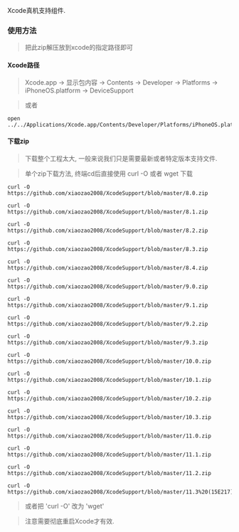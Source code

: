 Xcode真机支持组件.

### 使用方法

> 把此zip解压放到xcode的指定路径即可

#### Xcode路径

> Xcode.app -> 显示包内容 -> Contents -> Developer -> Platforms -> iPhoneOS.platform -> DeviceSupport

> 或者

	open ../../Applications/Xcode.app/Contents/Developer/Platforms/iPhoneOS.platform/Developer/



#### 下载zip

> 下载整个工程太大, 一般来说我们只是需要最新或者特定版本支持文件.

> 单个zip下载方法, 终端cd后直接使用 curl -O 或者 wget 下载


	curl -O https://github.com/xiaozao2008/XcodeSupport/blob/master/8.0.zip
	
	curl -O https://github.com/xiaozao2008/XcodeSupport/blob/master/8.1.zip
	
	curl -O https://github.com/xiaozao2008/XcodeSupport/blob/master/8.2.zip
	
	curl -O https://github.com/xiaozao2008/XcodeSupport/blob/master/8.3.zip
	
	curl -O https://github.com/xiaozao2008/XcodeSupport/blob/master/8.4.zip
	
	curl -O https://github.com/xiaozao2008/XcodeSupport/blob/master/9.0.zip
	
	curl -O https://github.com/xiaozao2008/XcodeSupport/blob/master/9.1.zip
	
	curl -O https://github.com/xiaozao2008/XcodeSupport/blob/master/9.2.zip
	
	curl -O https://github.com/xiaozao2008/XcodeSupport/blob/master/9.3.zip
	
	curl -O https://github.com/xiaozao2008/XcodeSupport/blob/master/10.0.zip
	
	curl -O https://github.com/xiaozao2008/XcodeSupport/blob/master/10.1.zip
	
	curl -O https://github.com/xiaozao2008/XcodeSupport/blob/master/10.2.zip
	
	curl -O https://github.com/xiaozao2008/XcodeSupport/blob/master/10.3.zip
	
	curl -O https://github.com/xiaozao2008/XcodeSupport/blob/master/11.0.zip
	
	curl -O https://github.com/xiaozao2008/XcodeSupport/blob/master/11.1.zip
	
	curl -O https://github.com/xiaozao2008/XcodeSupport/blob/master/11.2.zip
	
	curl -O https://github.com/xiaozao2008/XcodeSupport/blob/master/11.3%20(15E217).zip
	
> 或者把 'curl -O' 改为 'wget'

> 注意需要彻底重启Xcode才有效.

